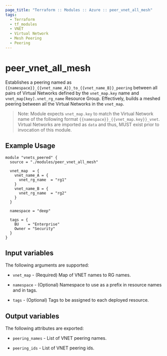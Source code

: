 ```yaml
---
page_title: "Terraform :: Modules :: Azure :: peer_vnet_all_mesh"
tags:
  - Terraform
  - tf_modules
  - VNET
  - Virtual Network
  - Mesh Peering
  - Peering
---
```

# peer_vnet_all_mesh

Establishes a peering named as `{{namespace}}_{{vnet_name_A}}_to_{{vnet_name_B}}_peering` between all pairs of Virtual Networks defined by the `vnet_map.key` name and `vnet_map[key].vnet_rg_name` Resource Group. Effectively, builds a meshed peering between all the Virtual Networks in the `vnet_map`.

> Note: Module expects `vnet_map.key` to match the Virtual Network name of the following format `{{namespace}}_{{vnet_map.key}}_vnet`. Virtual Networks are imported as `data` and thus, MUST exist prior to invocation of this module.

## Example Usage

```hcl
module "vnets_peered" {
  source = "./modules/peer_vnet_all_mesh"

  vnet_map  = {
    vnet_name_A = {
      vnet_rg_name  = "rg1"
    }
    vnet_name_B = {
      vnet_rg_name  = "rg2"
    }
  }

  namespace = "deep"

  tags = {
    BU    = "Enterprise"
    Owner = "Security"
  }
}
```

## Input variables

The following arguments are supported:

* `vnet_map` - (Required) Map of VNET names to RG names.

* `namespace` - (Optional) Namespace to use as a prefix in resource names and in tags.

* `tags` - (Optional) Tags to be assigned to each deployed resource.

## Output variables

The following attributes are exported:

* `peering_names` - List of VNET peering names.

* `peering_ids` - List of VNET peering ids.
